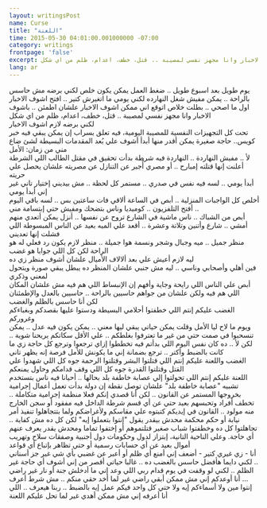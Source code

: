 ```yaml
---
layout: writingsPost
name: Curse
title: "اللعنة"
time: 2015-05-30 04:01:00.001000000 -07:00
category: writings
frontpage: 'false'
excerpt: يوم طويل بعد اسبوع طويل .. ضغط العمل يمكن يكون خلص لكني برضه مش حاسس بالراحة .. يمكن مفيش شغل النهارده لكني يومي ما اتغيرش كتير .. افتح اشوف الاخبار اول ما اصحي .. بطلت خلاص اتوقع اني ممكن اشوف الاخبار علشان اطمئن .. باشوف الاخبار وانا مجهز نفسي لمصيبة .. قتل، خطف، اعدام، ظلم من اي شكل 
lang: ar
--- 
```

يوم طويل بعد اسبوع طويل .. ضغط العمل يمكن يكون خلص لكني برضه مش حاسس بالراحة .. يمكن مفيش شغل النهارده لكني يومي ما اتغيرش كتير .. افتح اشوف الاخبار اول ما اصحي .. بطلت خلاص اتوقع اني ممكن اشوف الاخبار علشان اطمئن .. باشوف الاخبار وانا مجهز نفسي لمصيبة .. قتل، خطف، اعدام، ظلم من اي شكل    
لكني برضه لازم اشوف الاخبار  
تحت كل التجهيزات النفسية للمصيبة اليومية، فيه تعلق بسراب إن يمكن يبقي فيه خبر كويس.. حاجة صغيرة يمكن أقدر منها أبدأ أشوف علي بُعد المقدمات البسيطة لشئ ضاع مني من زمان: الأمل  
لأ .. مفيش النهاردة .. النهاردة فيه شرطة بدأت تحقيق في مقتل الطالب اللي الشرطة أعلنت إنها قتلته إمبارح .. أو مصري أُجبر عن التنازل عن مصريته علشان يحصل علي حريته  
أبدأ يومي .. لسه فيه نفس في صدري .. مستمر كل لحظة .. مش بيديني إختيار تاني غير إني أبدأ يومي  
أخلص كل الواجبات المنزلية .. أبص في الساعة ألاقي فات ساعتين بس .. لسه باقي اليوم .. أفتح التلفزيون .. كوميديا وناس بتضحك ومفيش حتي إبتسامة مني  
أبص من الشباك .. ناس ماشية في الشارع تروح عن نفسها .. أنزل يمكن أتعدي منهم  
أمشي .. شارع وأتنين وتلاتة وعشرة .. أقعد علي الميه بعيد عن الناس المبسوطة اللي فشلت إنها تعديني  
منظر جميل .. ميه وجبال وشجر ونسمة هوا جميلة .. منظر لازم يكون رد فعلي له هو الراحة لكن كل اللي جوايا هو غضب  
ليه لازم أعيش علي بعد ألالاف الأميال علشان أشوف منظر زي ده  
فين أهلي وأصحابي وناسي .. ليه مش جنبي علشان المنظر ده يبطل يبقي صورة ويتحول لمعني وذكري  
أبص علي الناس اللي رايحة وجاية وأفهم إن الإنبساط اللي هم فيه مش علشان المكان اللي هم فيه ولكن علشان من جواهم حاسيين بالراحة .. حاسيين بالعدل والإطمئنان  
لكن أنا حاسس بالظلم والغضب  
الغضب عليكم إنتم اللي خطفتوا أحلامي البسيطة ودستوا عليها بقصدكم وبغباءكم وغروركم  
ويوم ما لاح ليا الأمل وقلت يمكن حياتي يبقي ليها معني .. يمكن يكون فيه عدل .. يمكن تنسحبوا في صمت حتي من غير ما تعترفوا بغلطكم .. علي الأقل سكاتكم يريحنا شوية .. لكن لأ .. ده كان نفس اليوم اللي بدأتم فيه تخططوا إزاي ترجعوا وترجع كل حاجة زي ما كانت بالضبط وأكتر .. ترجع بضمانة إني ما يكونش للأمل فرصة إنه يظهر تاني  
الغضب واللعنة عليكم إنتم اللي قتلتوا البشر وقتلتوا الرحمة جوه كل اللي شهدوا علي القتل وقتلتوا القدرة جوه كل اللي وقف قدامكم وحاول يمنعكم  
اللعنة عليكم إنتم اللي تحولتوا إلي عصابة خاطفة بلد بحالها .. أحيانا فيه ناس بتستخدم تشبيه "عصابة خاطفة بلد" علشان توصل نقطة إن دولة بدأت تعمل أعمال إجرامية بخروجها المستمر عن القانون .. لكن أنا قصدي إنكم فعلا منظمة إجرامية متكاملة .. تخطف أفراد وتحبسهم بعيد حتي عن أي قسم شرطة الداخل فيه مفقود أو سجن الخارج منه مولود .. القانون في إيديكم كتبتوه علي مقاسكم ولأغراضكم ولما بتتجاهلوا تنفيذ أمر نيابة أو حكم محكمة محدش بيقدر يقول "إنتوا بتعملوا إيه" لكن كل ده مش كفاية .. تجاهلتوا كل ده وخطفتوا شباب صغير قتلتموهم أو إختفوا تماما ومحدش يقدر يعرف عنهم أي حاجة. وعلي الناحية التانية، إبتزاز لدول وحكومات دول أجنبية وصفقات سلاح وتهريب أموال بعيد عن أي حسابات رسمية أو حتي تظاهر بإتباع أي قواعد  
أنا - زي غيري كتير - أضعف إني أمنع أي ظلم أو أعبر عن غضبي بأي شي غير جز أسناني .. لكني دايما هأفضل حاسس بالغضب ده .. غالبا حياتي أقصر من إني أشوف أي حاجة غير الظلم .. لكني لو وقفت في يوم قدام ربي اللي وعد إني ما أدخلش جنة أو نار غير راضي ... أنا أوعدكم إني مش ممكن أبقي راضي غير لما أخد حقي منكم .. مش شرط أعرف إنتوا مين ولا أسماءكم إيه ولا حتي كل واحد فيكم عمل إيه بالضبط .. ربنا هيعرف .. اللي أنا أعرفه إني مش ممكن أهدي غير لما تحل عليكم اللعنة  
